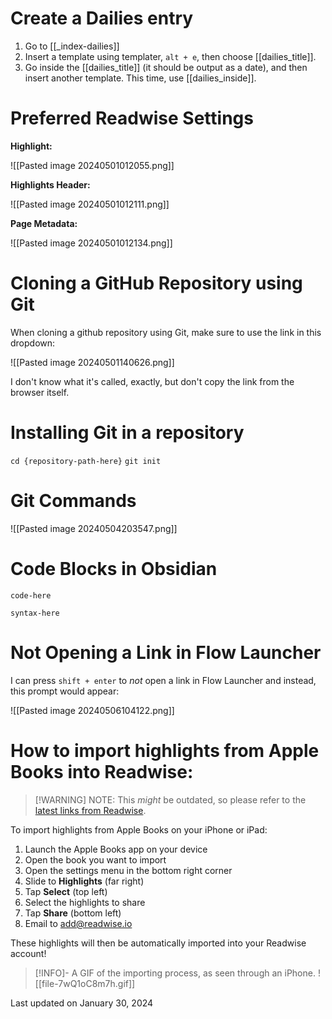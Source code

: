 # Create a Dailies entry
1.  Go to [[_index-dailies]]
2. Insert a template using templater, `alt + e`, then choose [[dailies_title]].
3. Go inside the [[dailies_title]] (it should be output as a date), and then insert another template. This time, use [[dailies_inside]].
# Preferred Readwise Settings

**Highlight:**

![[Pasted image 20240501012055.png]]

**Highlights Header:**

![[Pasted image 20240501012111.png]]

**Page Metadata:**

![[Pasted image 20240501012134.png]]
# Cloning a GitHub Repository using Git
When cloning a github repository using Git, make sure to use the link in this dropdown:

![[Pasted image 20240501140626.png]]

I don't know what it's called, exactly, but don't copy the link from the browser itself.

# Installing Git in a repository
`cd {repository-path-here}`
`git init`

# Git Commands

![[Pasted image 20240504203547.png]]

# Code Blocks in Obsidian
```
code-here
```
`syntax-here`

# Not Opening a Link in Flow Launcher
I can press `shift + enter` to *not* open a link in Flow Launcher and instead, this prompt would appear:

![[Pasted image 20240506104122.png]]

# How to import highlights from Apple Books into Readwise:

>[!WARNING] NOTE: This *might* be outdated, so please refer to the [latest links from Readwise](https://readwise.io/welcome/sync).


To import highlights from Apple Books on your iPhone or iPad:

1. Launch the Apple Books app on your device
2. Open the book you want to import
3. Open the settings menu in the bottom right corner
4. Slide to **Highlights** (far right)
5. Tap **Select** (top left)
6. Select the highlights to share
7. Tap **Share** (bottom left)
8. Email to add@readwise.io

These highlights will then be automatically imported into your Readwise account!

>[!INFO]- A GIF of the importing process, as seen through an iPhone.
> ![[file-7wQ1oC8m7h.gif]]


Last updated on January 30, 2024